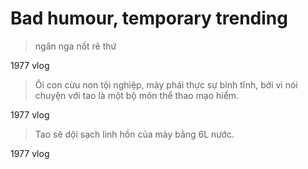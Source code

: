 # Bad humour, temporary trending

> ngân nga nốt rê thứ

1977 vlog

> Ôi con cừu non tội nghiệp, mày phải thực sự bình tĩnh, bởi vì nói chuyện với tao là một bộ môn thể thao mạo hiểm.

1977 vlog

> Tao sẽ dội sạch linh hồn của mày bằng 6L nước.

1977 vlog

